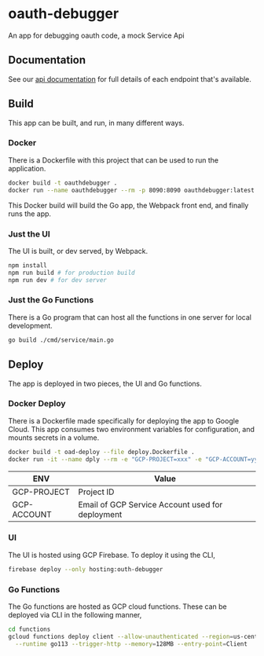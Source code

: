 # oauth-debugger

An app for debugging oauth code, a mock Service Api

## Documentation

See our [api documentation](https://oauth-debugger.truggeri.com/docs) for full details of each endpoint that's available.

## Build

This app can be built, and run, in many different ways.

### Docker

There is a Dockerfile with this project that can be used to run the application.

```bash
docker build -t oauthdebugger .
docker run --name oauthdebugger --rm -p 8090:8090 oauthdebugger:latest
```

This Docker build will build the Go app, the Webpack front end, and finally runs the app.

### Just the UI

The UI is built, or dev served, by Webpack.

```bash
npm install
npm run build # for production build
npm run dev # for dev server
```

### Just the Go Functions

There is a Go program that can host all the functions in one server for local development.

```bash
go build ./cmd/service/main.go
```

## Deploy

The app is deployed in two pieces, the UI and Go functions.

### Docker Deploy

There is a Dockerfile made specifically for deploying the app to Google Cloud. This app consumes two environment variables for configuration, and mounts secrets in a volume.

```bash
docker build -t oad-deploy --file deploy.Dockerfile .
docker run -it --name dply --rm -e "GCP-PROJECT=xxx" -e "GCP-ACCOUNT=yyy" -v secrets:/secrets oad-deploy 
```

| ENV | Value |
| ------------- | ------------- |
| GCP-PROJECT | Project ID |
| GCP-ACCOUNT | Email of GCP Service Account used for deployment |

### UI

The UI is hosted using GCP Firebase. To deploy it using the CLI,

```bash
firebase deploy --only hosting:outh-debugger
```

### Go Functions

The Go functions are hosted as GCP cloud functions. These can be deployed via CLI in the following manner,

```bash
cd functions
gcloud functions deploy client --allow-unauthenticated --region=us-central1 \
  --runtime go113 --trigger-http --memory=128MB --entry-point=Client
```
